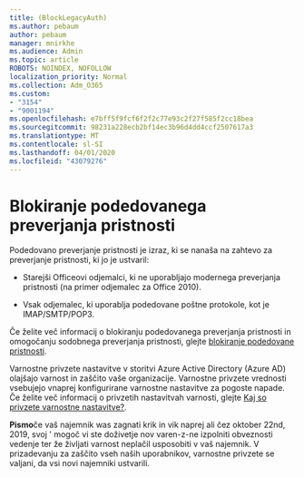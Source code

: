 ```yaml
---
title: (BlockLegacyAuth)
ms.author: pebaum
author: pebaum
manager: mnirkhe
ms.audience: Admin
ms.topic: article
ROBOTS: NOINDEX, NOFOLLOW
localization_priority: Normal
ms.collection: Adm_O365
ms.custom:
- "3154"
- "9001194"
ms.openlocfilehash: e7bff5f9fcf6f2f2c77e93c2f27f585f2cc18bea
ms.sourcegitcommit: 98231a228ecb2bf14ec3b96d4dd4ccf2507617a3
ms.translationtype: MT
ms.contentlocale: sl-SI
ms.lasthandoff: 04/01/2020
ms.locfileid: "43079276"
---
```

# <a name="blocking-legacy-authentication"></a>Blokiranje podedovanega preverjanja pristnosti

Podedovano preverjanje pristnosti je izraz, ki se nanaša na zahtevo za preverjanje pristnosti, ki jo je ustvaril:

- Starejši Officeovi odjemalci, ki ne uporabljajo modernega preverjanja pristnosti (na primer odjemalec za Office 2010).

- Vsak odjemalec, ki uporablja podedovane poštne protokole, kot je IMAP/SMTP/POP3.

Če želite več informacij o blokiranju podedovanega preverjanja pristnosti in omogočanju sodobnega preverjanja pristnosti, glejte [blokiranje podedovane pristnosti](https://docs.microsoft.com/azure/active-directory/conditional-access/concept-conditional-access-block-legacy-authentication).

Varnostne privzete nastavitve v storitvi Azure Active Directory (Azure AD) olajšajo varnost in zaščito vaše organizacije. Varnostne privzete vrednosti vsebujejo vnaprej konfigurirane varnostne nastavitve za pogoste napade.
Če želite več informacij o privzetih nastavitvah varnosti, glejte [Kaj so privzete varnostne nastavitve?](https://docs.microsoft.com/azure/active-directory/fundamentals/concept-fundamentals-security-defaults). 

**Pismo**če vaš najemnik was zagnati krik in vik naprej ali čez oktober 22nd, 2019, svoj ' mogoč vi ste doživetje nov varen-z-ne izpolniti obveznosti vedenje ter že življati varnost neplačil usposobiti v vaš najemnik.  V prizadevanju za zaščito vseh naših uporabnikov, varnostne privzete se valjani, da vsi novi najemniki ustvarili.
